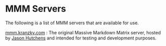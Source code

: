 # MMM Servers

The following is a list of MMM servers that are available for use.

[mmm.kranzky.com](https://mmm.kranzky.com)
: The original Massive Markdown Matrix server, hosted by [Jason Hutchens](people.md) and intended for testing and development purposes.
